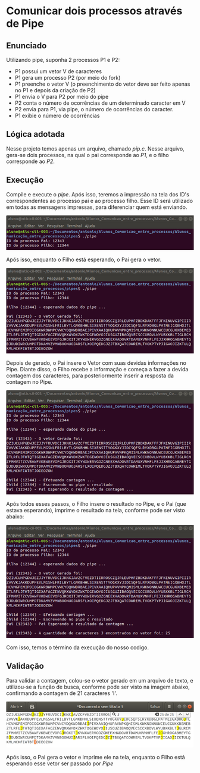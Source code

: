 # Comunicar dois processos através de Pipe

## Enunciado

Utilizando pipe, suponha 2 processos P1 e P2:

* P1 possui um vetor V de caracteres
* P1 gera um processo P2 (por meio do fork)
* P1 preenche o vetor V (o preenchimento do vetor deve ser feito apenas no P1 e depois da criação de P2)
* P1 envia o V para P2 por meio do pipe
* P2 conta o número de ocorrências de um determinado caracter em V
* P2 envia para P1, via pipe, o número de ocorrências do caracter.
* P1 exibie o número de ocorrências

## Lógica adotada

Nesse projeto temos apenas um arquivo, chamado *pip.c*. Nesse arquivo, gera-se dois processos, na qual o pai corresponde ao *P1*, e o filho corresponde ao *P2*.

## Execução

Compile e execute o *pipe*. Após isso, teremos a impressão na tela dos ID's correspondentes ao processo pai e ao processo filho. Esse ID será utilizado em todas as mensagens impressas, para diferenciar quem está enviando.

![Primeiro passo](./imagens/passo1.png)

Após isso, enquanto o Filho está esperando, o Pai gera o vetor.

![Segundo passo](./imagens/passo3.png)

Depois de gerado, o Pai insere o Vetor com suas devidas informações no Pipe. Diante disso, o Filho recebe a informação e começa a fazer a devida contagem dos caracteres, para posteriormente inserir a resposta da contagem no Pipe.

![Terceiro passo](./imagens/passo4.png)

Após todos esses passos, o Filho insere o resultado no Pipe, e o Pai (que estava esperando), imprime o resultado na tela, conforme pode ser visto abaixo:

![Quarto passo](./imagens/passo5.png)

Com isso, temos o término da execução do nosso codigo.

## Validação

Para validar a contagem, colou-se o vetor gerado em um arquivo de texto, e utilizou-se a função de busca, conforme pode ser visto na imagem abaixo, confirmando a contagem de 21 caracteres 'I'.

![Validação](./imagens/validacao.png)

Após isso, o Pai gera o vetor e imprime ele na tela, enquanto o Filho está esperando esse vetor ser passado por *Pipe*




